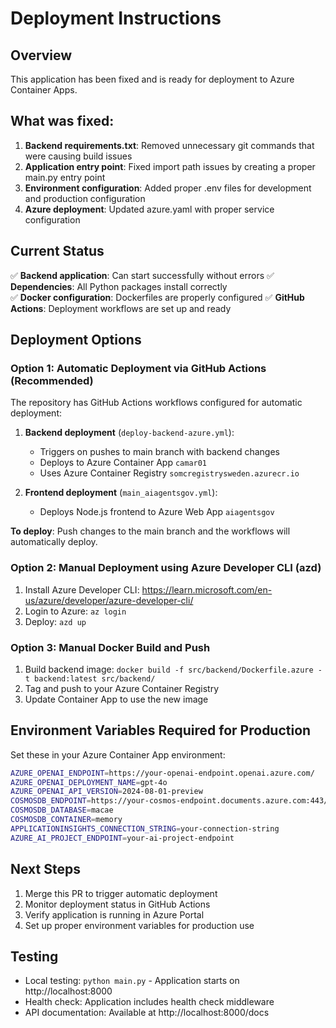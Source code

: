 # Deployment Instructions

## Overview
This application has been fixed and is ready for deployment to Azure Container Apps.

## What was fixed:
1. **Backend requirements.txt**: Removed unnecessary git commands that were causing build issues
2. **Application entry point**: Fixed import path issues by creating a proper main.py entry point
3. **Environment configuration**: Added proper .env files for development and production configuration
4. **Azure deployment**: Updated azure.yaml with proper service configuration

## Current Status
✅ **Backend application**: Can start successfully without errors
✅ **Dependencies**: All Python packages install correctly  
✅ **Docker configuration**: Dockerfiles are properly configured
✅ **GitHub Actions**: Deployment workflows are set up and ready

## Deployment Options

### Option 1: Automatic Deployment via GitHub Actions (Recommended)
The repository has GitHub Actions workflows configured for automatic deployment:

1. **Backend deployment** (`deploy-backend-azure.yml`): 
   - Triggers on pushes to main branch with backend changes
   - Deploys to Azure Container App `camar01`
   - Uses Azure Container Registry `somcregistrysweden.azurecr.io`

2. **Frontend deployment** (`main_aiagentsgov.yml`):
   - Deploys Node.js frontend to Azure Web App `aiagentsgov`

**To deploy**: Push changes to the main branch and the workflows will automatically deploy.

### Option 2: Manual Deployment using Azure Developer CLI (azd)
1. Install Azure Developer CLI: https://learn.microsoft.com/en-us/azure/developer/azure-developer-cli/
2. Login to Azure: `az login`
3. Deploy: `azd up`

### Option 3: Manual Docker Build and Push
1. Build backend image: `docker build -f src/backend/Dockerfile.azure -t backend:latest src/backend/`
2. Tag and push to your Azure Container Registry
3. Update Container App to use the new image

## Environment Variables Required for Production
Set these in your Azure Container App environment:

```bash
AZURE_OPENAI_ENDPOINT=https://your-openai-endpoint.openai.azure.com/
AZURE_OPENAI_DEPLOYMENT_NAME=gpt-4o
AZURE_OPENAI_API_VERSION=2024-08-01-preview
COSMOSDB_ENDPOINT=https://your-cosmos-endpoint.documents.azure.com:443/
COSMOSDB_DATABASE=macae
COSMOSDB_CONTAINER=memory
APPLICATIONINSIGHTS_CONNECTION_STRING=your-connection-string
AZURE_AI_PROJECT_ENDPOINT=your-ai-project-endpoint
```

## Next Steps
1. Merge this PR to trigger automatic deployment
2. Monitor deployment status in GitHub Actions
3. Verify application is running in Azure Portal
4. Set up proper environment variables for production use

## Testing
- Local testing: `python main.py` - Application starts on http://localhost:8000
- Health check: Application includes health check middleware
- API documentation: Available at http://localhost:8000/docs